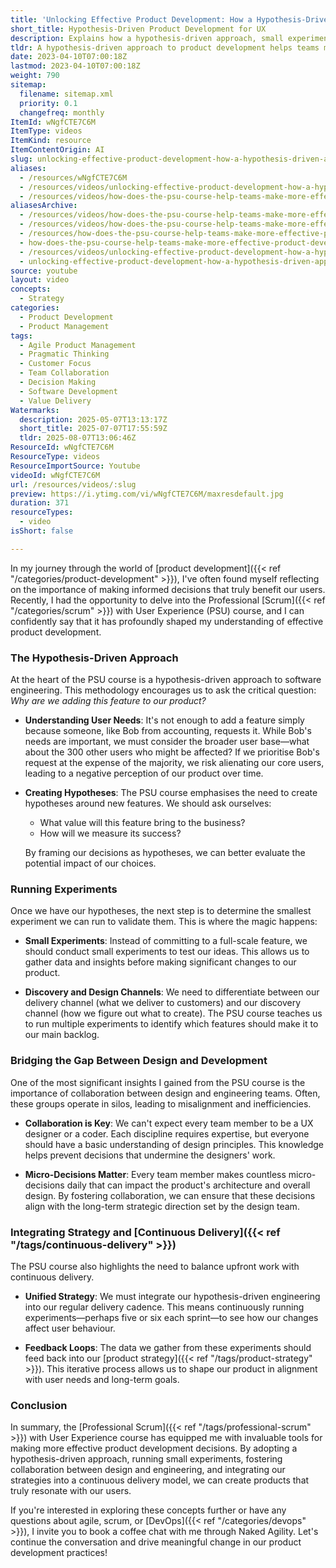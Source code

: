 ```yaml
---
title: 'Unlocking Effective Product Development: How a Hypothesis-Driven Approach Transforms User Experience'
short_title: Hypothesis-Driven Product Development for UX
description: Explains how a hypothesis-driven approach, small experiments, and cross-team collaboration improve product development, user experience, and continuous delivery outcomes.
tldr: A hypothesis-driven approach to product development helps teams make better decisions by focusing on user needs, testing ideas with small experiments, and measuring outcomes before committing to full features. Collaboration between design and engineering is essential to align daily decisions with long-term goals, and integrating these practices into continuous delivery ensures ongoing improvement. Development managers should encourage experimentation, cross-team collaboration, and data-driven feedback loops to build products that truly meet user needs.
date: 2023-04-10T07:00:18Z
lastmod: 2023-04-10T07:00:18Z
weight: 790
sitemap:
  filename: sitemap.xml
  priority: 0.1
  changefreq: monthly
ItemId: wNgfCTE7C6M
ItemType: videos
ItemKind: resource
ItemContentOrigin: AI
slug: unlocking-effective-product-development-how-a-hypothesis-driven-approach-transforms-user-experience
aliases:
  - /resources/wNgfCTE7C6M
  - /resources/videos/unlocking-effective-product-development-how-a-hypothesis-driven-approach-transforms-user-experience
  - /resources/videos/how-does-the-psu-course-help-teams-make-more-effective-product-development-decisions
aliasesArchive:
  - /resources/videos/how-does-the-psu-course-help-teams-make-more-effective-product-development-decisions
  - /resources/videos/how-does-the-psu-course-help-teams-make-more-effective-product-development-decisions-
  - /resources/how-does-the-psu-course-help-teams-make-more-effective-product-development-decisions-
  - how-does-the-psu-course-help-teams-make-more-effective-product-development-decisions
  - /resources/videos/unlocking-effective-product-development-how-a-hypothesis-driven-approach-transforms-user-experience
  - unlocking-effective-product-development-how-a-hypothesis-driven-approach-transforms-user-experience
source: youtube
layout: video
concepts:
  - Strategy
categories:
  - Product Development
  - Product Management
tags:
  - Agile Product Management
  - Pragmatic Thinking
  - Customer Focus
  - Team Collaboration
  - Decision Making
  - Software Development
  - Value Delivery
Watermarks:
  description: 2025-05-07T13:13:17Z
  short_title: 2025-07-07T17:55:59Z
  tldr: 2025-08-07T13:06:46Z
ResourceId: wNgfCTE7C6M
ResourceType: videos
ResourceImportSource: Youtube
videoId: wNgfCTE7C6M
url: /resources/videos/:slug
preview: https://i.ytimg.com/vi/wNgfCTE7C6M/maxresdefault.jpg
duration: 371
resourceTypes:
  - video
isShort: false

---
```

In my journey through the world of [product development]({{< ref "/categories/product-development" >}}), I've often found myself reflecting on the importance of making informed decisions that truly benefit our users. Recently, I had the opportunity to delve into the Professional [Scrum]({{< ref "/categories/scrum" >}}) with User Experience (PSU) course, and I can confidently say that it has profoundly shaped my understanding of effective product development. 

### The Hypothesis-Driven Approach

At the heart of the PSU course is a hypothesis-driven approach to software engineering. This methodology encourages us to ask the critical question: *Why are we adding this feature to our product?* 

- **Understanding User Needs**: It's not enough to add a feature simply because someone, like Bob from accounting, requests it. While Bob's needs are important, we must consider the broader user base—what about the 300 other users who might be affected? If we prioritise Bob's request at the expense of the majority, we risk alienating our core users, leading to a negative perception of our product over time.

- **Creating Hypotheses**: The PSU course emphasises the need to create hypotheses around new features. We should ask ourselves:
  - What value will this feature bring to the business?
  - How will we measure its success?
  
  By framing our decisions as hypotheses, we can better evaluate the potential impact of our choices.

### Running Experiments

Once we have our hypotheses, the next step is to determine the smallest experiment we can run to validate them. This is where the magic happens:

- **Small Experiments**: Instead of committing to a full-scale feature, we should conduct small experiments to test our ideas. This allows us to gather data and insights before making significant changes to our product.

- **Discovery and Design Channels**: We need to differentiate between our delivery channel (what we deliver to customers) and our discovery channel (how we figure out what to create). The PSU course teaches us to run multiple experiments to identify which features should make it to our main backlog.

### Bridging the Gap Between Design and Development

One of the most significant insights I gained from the PSU course is the importance of collaboration between design and engineering teams. Often, these groups operate in silos, leading to misalignment and inefficiencies.

- **Collaboration is Key**: We can't expect every team member to be a UX designer or a coder. Each discipline requires expertise, but everyone should have a basic understanding of design principles. This knowledge helps prevent decisions that undermine the designers' work.

- **Micro-Decisions Matter**: Every team member makes countless micro-decisions daily that can impact the product's architecture and overall design. By fostering collaboration, we can ensure that these decisions align with the long-term strategic direction set by the design team.

### Integrating Strategy and [Continuous Delivery]({{< ref "/tags/continuous-delivery" >}})

The PSU course also highlights the need to balance upfront work with continuous delivery. 

- **Unified Strategy**: We must integrate our hypothesis-driven engineering into our regular delivery cadence. This means continuously running experiments—perhaps five or six each sprint—to see how our changes affect user behaviour.

- **Feedback Loops**: The data we gather from these experiments should feed back into our [product strategy]({{< ref "/tags/product-strategy" >}}). This iterative process allows us to shape our product in alignment with user needs and long-term goals.

### Conclusion

In summary, the [Professional Scrum]({{< ref "/tags/professional-scrum" >}}) with User Experience course has equipped me with invaluable tools for making more effective product development decisions. By adopting a hypothesis-driven approach, running small experiments, fostering collaboration between design and engineering, and integrating our strategies into a continuous delivery model, we can create products that truly resonate with our users.

If you're interested in exploring these concepts further or have any questions about agile, scrum, or [DevOps]({{< ref "/categories/devops" >}}), I invite you to book a coffee chat with me through Naked Agility. Let's continue the conversation and drive meaningful change in our product development practices!
